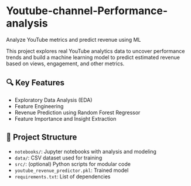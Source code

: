 # Youtube-channel-Performance-analysis
Analyze YouTube metrics and predict revenue using ML

This project explores real YouTube analytics data to uncover performance trends and build a machine learning model to predict estimated revenue based on views, engagement, and other metrics.

## 🔍 Key Features
- Exploratory Data Analysis (EDA)
- Feature Engineering
- Revenue Prediction using Random Forest Regressor
- Feature Importance and Insight Extraction

## 📁 Project Structure
- `notebooks/`: Jupyter notebooks with analysis and modeling
- `data/`: CSV dataset used for training
- `src/`: (optional) Python scripts for modular code
- `youtube_revenue_predictor.pkl`: Trained model
- `requirements.txt`: List of dependencies

